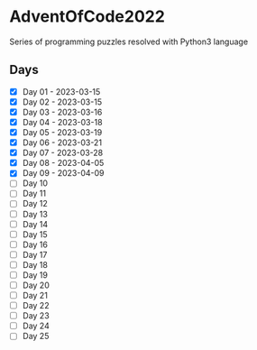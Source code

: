 # AdventOfCode2022

Series of programming puzzles resolved with Python3 language

## Days
- [x] Day 01 - 2023-03-15
- [x] Day 02 - 2023-03-15
- [x] Day 03 - 2023-03-16
- [x] Day 04 - 2023-03-18
- [x] Day 05 - 2023-03-19
- [x] Day 06 - 2023-03-21
- [x] Day 07 - 2023-03-28
- [x] Day 08 - 2023-04-05
- [x] Day 09 - 2023-04-09
- [ ] Day 10
- [ ] Day 11
- [ ] Day 12
- [ ] Day 13
- [ ] Day 14
- [ ] Day 15
- [ ] Day 16
- [ ] Day 17
- [ ] Day 18
- [ ] Day 19
- [ ] Day 20
- [ ] Day 21
- [ ] Day 22
- [ ] Day 23
- [ ] Day 24
- [ ] Day 25
